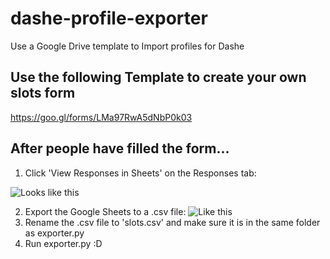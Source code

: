 # dashe-profile-exporter
Use a Google Drive template to Import profiles for Dashe

## Use the following Template to create your own slots form
https://goo.gl/forms/LMa97RwA5dNbP0k03

## After people have filled the form...
1. Click 'View Responses in Sheets' on the Responses tab:

![Looks like this](https://i.imgur.com/Ru4tJzZ.png)

2. Export the Google Sheets to a .csv file:
![Like this](https://i.imgur.com/OsxXJKz.png)
3. Rename the .csv file to 'slots.csv' and make sure it is in the same folder as exporter.py
4. Run exporter.py :D
